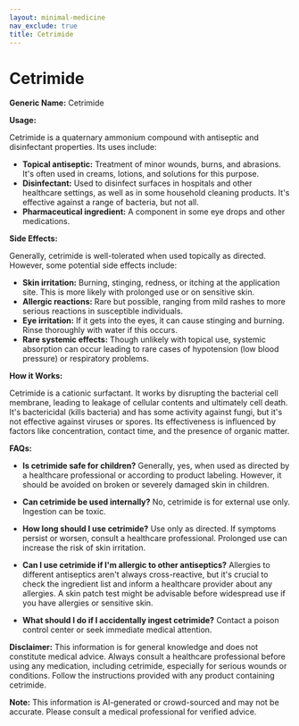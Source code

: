 ```yaml
---
layout: minimal-medicine
nav_exclude: true
title: Cetrimide
---
```


# Cetrimide

**Generic Name:** Cetrimide

**Usage:**

Cetrimide is a quaternary ammonium compound with antiseptic and disinfectant properties.  Its uses include:

* **Topical antiseptic:** Treatment of minor wounds, burns, and abrasions.  It's often used in creams, lotions, and solutions for this purpose.
* **Disinfectant:**  Used to disinfect surfaces in hospitals and other healthcare settings, as well as in some household cleaning products. It's effective against a range of bacteria, but not all.
* **Pharmaceutical ingredient:**  A component in some eye drops and other medications.


**Side Effects:**

Generally, cetrimide is well-tolerated when used topically as directed. However, some potential side effects include:

* **Skin irritation:**  Burning, stinging, redness, or itching at the application site. This is more likely with prolonged use or on sensitive skin.
* **Allergic reactions:**  Rare but possible, ranging from mild rashes to more serious reactions in susceptible individuals.
* **Eye irritation:**  If it gets into the eyes, it can cause stinging and burning.  Rinse thoroughly with water if this occurs.
* **Rare systemic effects:**  Though unlikely with topical use, systemic absorption can occur leading to  rare cases of hypotension (low blood pressure) or respiratory problems.


**How it Works:**

Cetrimide is a cationic surfactant. It works by disrupting the bacterial cell membrane, leading to leakage of cellular contents and ultimately cell death.  It's bactericidal (kills bacteria) and has some activity against fungi, but it's not effective against viruses or spores.  Its effectiveness is influenced by factors like concentration, contact time, and the presence of organic matter.


**FAQs:**

* **Is cetrimide safe for children?**  Generally, yes, when used as directed by a healthcare professional or according to product labeling. However, it should be avoided on broken or severely damaged skin in children.

* **Can cetrimide be used internally?** No, cetrimide is for external use only.  Ingestion can be toxic.

* **How long should I use cetrimide?**  Use only as directed.  If symptoms persist or worsen, consult a healthcare professional. Prolonged use can increase the risk of skin irritation.

* **Can I use cetrimide if I'm allergic to other antiseptics?**  Allergies to different antiseptics aren't always cross-reactive, but it's crucial to check the ingredient list and inform a healthcare provider about any allergies.  A skin patch test might be advisable before widespread use if you have allergies or sensitive skin.

* **What should I do if I accidentally ingest cetrimide?**  Contact a poison control center or seek immediate medical attention.

**Disclaimer:** This information is for general knowledge and does not constitute medical advice. Always consult a healthcare professional before using any medication, including cetrimide, especially for serious wounds or conditions.  Follow the instructions provided with any product containing cetrimide.


**Note:** This information is AI-generated or crowd-sourced and may not be accurate. Please consult a medical professional for verified advice.
